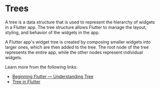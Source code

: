 # Trees

A tree is a data structure that is used to represent the hierarchy of widgets in a Flutter app. The tree structure allows Flutter to manage the layout, styling, and behavior of the widgets in the app.

A Flutter app's widget tree is created by composing smaller widgets into larger ones, which are then added to the tree. The root node of the tree represents the entire app, while the other nodes represent individual widgets.

Learn more from the following links:

- [Beginning Flutter — Understanding Tree](https://medium.com/@JediPixels/beginning-flutter-understanding-the-widget-tree-3513c94dc356)
- [Tree in Flutter](https://docs.flutter.dev/resources/inside-flutter#tree-surgery)